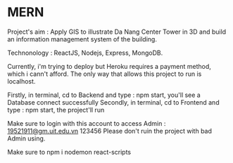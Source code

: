 # MERN
Project's aim : Apply GIS to illustrate Da Nang Center Tower in 3D and build an information management system of the building.

Technonology : ReactJS, Nodejs, Express, MongoDB.

Currently, i'm trying to deploy but Heroku requires a payment method, which i cann't afford. The only way that allows this project to run is localhost.

Firstly, in terminal, cd to Backend and type : npm start, you'll see a Database connect successfully
Secondly, in terminal, cd to Frontend and type : npm start, the project'll run

Make sure to login with this account to access Admin : 19521911@gm.uit.edu.vn        123456
Please don't ruin the project with bad Admin using.

Make sure to npm i nodemon react-scripts
